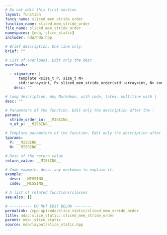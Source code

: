 ```yaml
---
# Do not edit this first section
layout: function
fancy_name: sliced_mem_stride_order
function_name: sliced_mem_stride_order
file_name: sliced_mem_stride_order
namespaces: [nda, slice_static]
includer: nda/nda.hpp

# Brief description. One line only.
brief: ""

# List of overloads. Edit only the desc
overloads:

  - signature: |
      template <size_t P, size_t N>
      std::array<int, P> sliced_mem_stride_order(std::array<int, N> const &stride_order_in, std::array<int, P> const &n_of_p)
    desc: ""

# Long description. Any Markdown, with code, latex, multiline with |
desc: ""

# Parameters of the function. Edit only the description after the :
params:
  stride_order_in: __MISSING__
  n_of_p: __MISSING__

# Template parameters of the function. Edit only the description after the :
tparams:
  P: __MISSING__
  N: __MISSING__

# Desc of the return value
return_value: __MISSING__

# Code example. desc: any markdown to explain it.
example:
  desc: __MISSING__
  code: __MISSING__

# A list of related functions/classes
see-also: []

# ---------- DO NOT EDIT BELOW --------
permalink: /cpp-api/nda/slice_static/sliced_mem_stride_order
title: nda::slice_static::sliced_mem_stride_order
parent: nda::slice_static
source: nda/layout/slice_static.hpp
...
```


